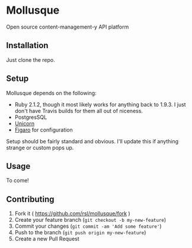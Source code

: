 # Mollusque

Open source content-management-y API platform

## Installation

Just clone the repo.

## Setup

Mollusque depends on the following:

* Ruby 2.1.2, though it most likely works for anything back to 1.9.3. I just don't have Travis builds for them all out of niceness.
* PostgresSQL
* [Unicorn](http://unicorn.bogomips.org/)
* [Figaro](https://github.com/laserlemon/figaro) for configuration

Setup should be fairly standard and obvious. I'll update this if anything strange
or custom pops up.

## Usage

To come!

## Contributing

1. Fork it ( https://github.com/rsl/mollusque/fork )
2. Create your feature branch (`git checkout -b my-new-feature`)
3. Commit your changes (`git commit -am 'Add some feature'`)
4. Push to the branch (`git push origin my-new-feature`)
5. Create a new Pull Request
